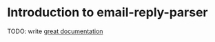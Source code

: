 # Introduction to email-reply-parser

TODO: write [great documentation](http://jacobian.org/writing/what-to-write/)
